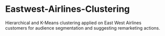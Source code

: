 # Eastwest-Airlines-Clustering
Hierarchical and K-Means clustering applied on East West Airlines customers for audience segmentation and suggesting remarketing actions.

